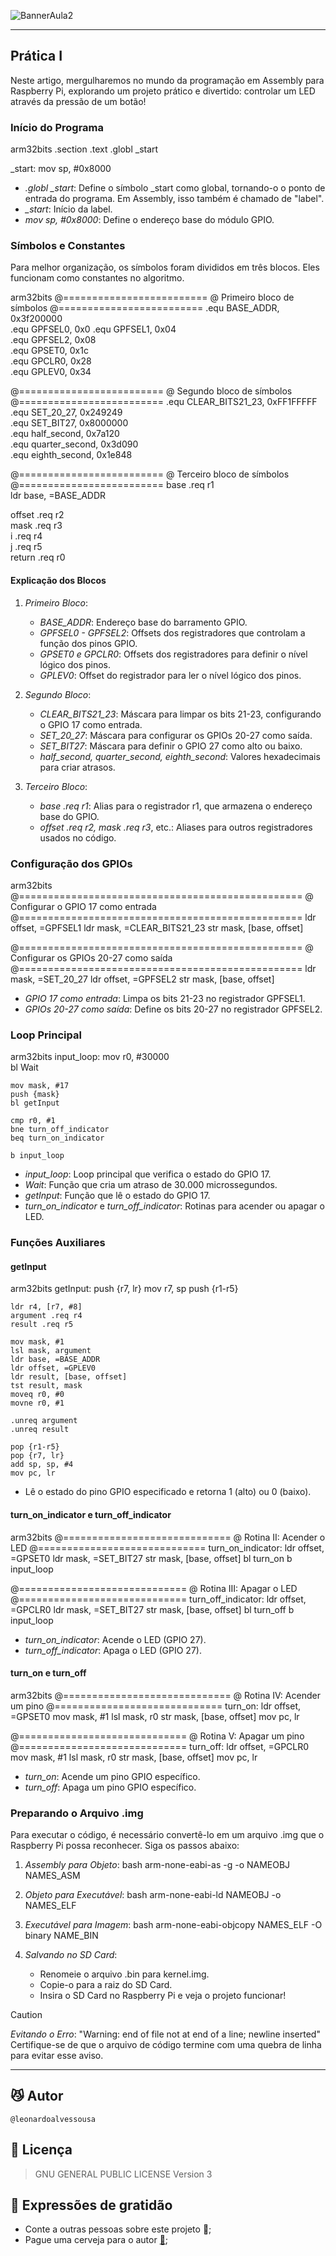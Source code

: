 ![BannerAula2](https://raw.githubusercontent.com/leonardoalvessousa/RaspAsmBareMetal/refs/heads/main/Aula%202/bannerPrimeiroProjeto.jpg)

---

## Prática I

Neste artigo, mergulharemos no mundo da programação em Assembly para Raspberry Pi, explorando um projeto prático e divertido: controlar um LED através da pressão de um botão!

### Início do Programa

arm32bits
.section .text
.globl _start

_start:
    mov sp, #0x8000 


- *.globl _start*: Define o símbolo _start como global, tornando-o o ponto de entrada do programa. Em Assembly, isso também é chamado de "label".
- *_start*: Início da label.
- *mov sp, #0x8000*: Define o endereço base do módulo GPIO.

### Símbolos e Constantes

Para melhor organização, os símbolos foram divididos em três blocos. Eles funcionam como constantes no algoritmo.

arm32bits
@=========================
@ Primeiro bloco de símbolos
@=========================
.equ BASE_ADDR, 0x3f200000 	
.equ GPFSEL0, 0x0
.equ GPFSEL1, 0x04		
.equ GPFSEL2, 0x08		
.equ GPSET0, 0x1c		
.equ GPCLR0, 0x28		
.equ GPLEV0, 0x34		

@=========================
@ Segundo bloco de símbolos
@=========================
.equ CLEAR_BITS21_23, 0xFF1FFFFF 
.equ SET_20_27, 0x249249		
.equ SET_BIT27, 0x8000000	
.equ half_second, 0x7a120	
.equ quarter_second, 0x3d090	
.equ eighth_second, 0x1e848

@=========================
@ Terceiro bloco de símbolos
@=========================
base .req r1			
ldr base, =BASE_ADDR		

offset .req r2			
mask .req r3			
i .req r4			
j .req r5			
return .req r0


#### Explicação dos Blocos

1. *Primeiro Bloco*:
   - *BASE_ADDR*: Endereço base do barramento GPIO.
   - *GPFSEL0 - GPFSEL2*: Offsets dos registradores que controlam a função dos pinos GPIO.
   - *GPSET0 e GPCLR0*: Offsets dos registradores para definir o nível lógico dos pinos.
   - *GPLEV0*: Offset do registrador para ler o nível lógico dos pinos.

2. *Segundo Bloco*:
   - *CLEAR_BITS21_23*: Máscara para limpar os bits 21-23, configurando o GPIO 17 como entrada.
   - *SET_20_27*: Máscara para configurar os GPIOs 20-27 como saída.
   - *SET_BIT27*: Máscara para definir o GPIO 27 como alto ou baixo.
   - *half_second, quarter_second, eighth_second*: Valores hexadecimais para criar atrasos.

3. *Terceiro Bloco*:
   - *base .req r1*: Alias para o registrador r1, que armazena o endereço base do GPIO.
   - *offset .req r2, *mask .req r3**, etc.: Aliases para outros registradores usados no código.

### Configuração dos GPIOs

arm32bits
@=================================================
@ Configurar o GPIO 17 como entrada
@=================================================
ldr offset, =GPFSEL1
ldr mask, =CLEAR_BITS21_23
str mask, [base, offset]

@=================================================
@ Configurar os GPIOs 20-27 como saída
@=================================================
ldr mask, =SET_20_27
ldr offset, =GPFSEL2
str mask, [base, offset]


- *GPIO 17 como entrada*: Limpa os bits 21-23 no registrador GPFSEL1.
- *GPIOs 20-27 como saída*: Define os bits 20-27 no registrador GPFSEL2.

### Loop Principal

arm32bits
input_loop:
    mov r0, #30000		
    bl Wait			

    mov mask, #17		
    push {mask}			
    bl getInput		

    cmp r0, #1		
    bne turn_off_indicator 
    beq turn_on_indicator

    b input_loop


- *input_loop*: Loop principal que verifica o estado do GPIO 17.
- *Wait*: Função que cria um atraso de 30.000 microssegundos.
- *getInput*: Função que lê o estado do GPIO 17.
- *turn_on_indicator* e *turn_off_indicator*: Rotinas para acender ou apagar o LED.

### Funções Auxiliares

#### getInput

arm32bits
getInput:
    push {r7, lr}
    mov r7, sp
    push {r1-r5}

    ldr r4, [r7, #8]
    argument .req r4
    result .req r5

    mov mask, #1
    lsl mask, argument		
    ldr base, =BASE_ADDR	
    ldr offset, =GPLEV0		
    ldr result, [base, offset]		
    tst result, mask
    moveq r0, #0		 
    movne r0, #1		

    .unreq argument
    .unreq result

    pop {r1-r5}				
    pop {r7, lr}
    add sp, sp, #4		
    mov pc, lr


- Lê o estado do pino GPIO especificado e retorna 1 (alto) ou 0 (baixo).

#### turn_on_indicator e turn_off_indicator

arm32bits
@=============================
@ Rotina II: Acender o LED
@=============================
turn_on_indicator:
    ldr offset, =GPSET0
    ldr mask, =SET_BIT27
    str mask, [base, offset]
    bl turn_on
    b input_loop

@=============================
@ Rotina III: Apagar o LED
@=============================
turn_off_indicator:
    ldr offset, =GPCLR0
    ldr mask, =SET_BIT27
    str mask, [base, offset]
    bl turn_off
    b input_loop


- *turn_on_indicator*: Acende o LED (GPIO 27).
- *turn_off_indicator*: Apaga o LED (GPIO 27).

#### turn_on e turn_off

arm32bits
@=============================
@ Rotina IV: Acender um pino
@=============================
turn_on:
    ldr offset, =GPSET0
    mov mask, #1
    lsl mask, r0
    str mask, [base, offset]
    mov pc, lr

@=============================
@ Rotina V: Apagar um pino
@=============================
turn_off:
    ldr offset, =GPCLR0
    mov mask, #1
    lsl mask, r0
    str mask, [base, offset]
    mov pc, lr


- *turn_on*: Acende um pino GPIO específico.
- *turn_off*: Apaga um pino GPIO específico.

### Preparando o Arquivo .img

Para executar o código, é necessário convertê-lo em um arquivo .img que o Raspberry Pi possa reconhecer. Siga os passos abaixo:

1. *Assembly para Objeto*:
   bash
   arm-none-eabi-as -g -o NAMEOBJ NAMES_ASM
   

2. *Objeto para Executável*:
   bash
   arm-none-eabi-ld NAMEOBJ -o NAMES_ELF
   

3. *Executável para Imagem*:
   bash
   arm-none-eabi-objcopy NAMES_ELF -O binary NAME_BIN
   

4. *Salvando no SD Card*:
   - Renomeie o arquivo .bin para kernel.img.
   - Copie-o para a raiz do SD Card.
   - Insira o SD Card no Raspberry Pi e veja o projeto funcionar!

> [!CAUTION]
> *Evitando o Erro*: "Warning: end of file not at end of a line; newline inserted"  
> Certifique-se de que o arquivo de código termine com uma quebra de linha para evitar esse aviso.

---

## 😼 Autor
    @leonardoalvessousa
    
## 📄 Licença

   >GNU GENERAL PUBLIC LICENSE Version 3


## 🎁 Expressões de gratidão

- Conte a outras pessoas sobre este projeto 📢;
- Pague uma cerveja para o autor **[🍺](https://nubank.com.br/cobrar/f7g6w/6755dd2c-8e3d-4c14-9976-b1afefc8ae07)**;
